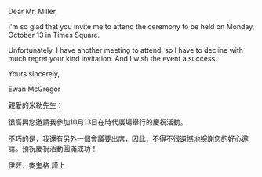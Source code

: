 Dear Mr. Miller,

I\'m so glad that you invite me to attend the ceremony to be held on
Monday, October 13 in Times Square.

Unfortunately, I have another meeting to attend, so I have to decline
with much regret your kind invitation. And I wish the event a success.

Yours sincerely,

Ewan McGregor

親愛的米勒先生：

很高興您邀請我參加10月13日在時代廣場舉行的慶祝活動。

不巧的是，我還有另外一個會議要出席，因此，不得不很遺憾地婉謝您的好心邀請。預祝慶祝活動圓滿成功！

伊旺．麥奎格 謹上
